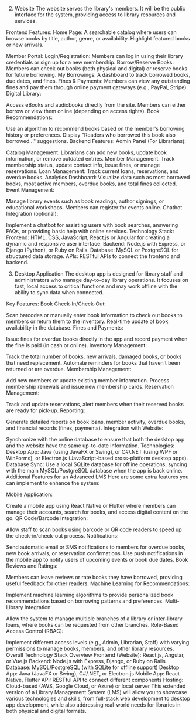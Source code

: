 2. Website
The website serves the library's members. It will be the public interface for the system, providing access to library resources and services.

Frontend Features:
Home Page:
A searchable catalog where users can browse books by title, author, genre, or availability.
Highlight featured books or new arrivals.

Member Portal:
Login/Registration: Members can log in using their library credentials or sign up for a new membership.
Borrow/Reserve Books: Members can check out books (both physical and digital) or reserve books for future borrowing.
My Borrowings: A dashboard to track borrowed books, due dates, and fines.
Fines & Payments: Members can view any outstanding fines and pay them through online payment gateways (e.g., PayPal, Stripe).
Digital Library:

Access eBooks and audiobooks directly from the site. Members can either borrow or view them online (depending on access rights).
Book Recommendations:

Use an algorithm to recommend books based on the member's borrowing history or preferences.
Display "Readers who borrowed this book also borrowed..." suggestions.
Backend Features:
Admin Panel (For Librarians):

Catalog Management: Librarians can add new books, update book information, or remove outdated entries.
Member Management: Track membership status, update contact info, issue fines, or manage reservations.
Loan Management: Track current loans, reservations, and overdue books.
Analytics Dashboard: Visualize data such as most borrowed books, most active members, overdue books, and total fines collected.
Event Management:

Manage library events such as book readings, author signings, or educational workshops. Members can register for events online.
Chatbot Integration (optional):

Implement a chatbot for assisting users with book searches, answering FAQs, or providing basic help with online services.
Technology Stack:
Frontend: HTML, CSS, JavaScript, React.js or Angular for creating a dynamic and responsive user interface.
Backend: Node.js with Express, or Django (Python), or Ruby on Rails.
Database: MySQL or PostgreSQL for structured data storage.
APIs: RESTful APIs to connect the frontend and backend.


3. Desktop Application
The desktop app is designed for library staff and administrators who manage day-to-day library operations. It focuses on fast, local access to critical functions and may work offline with the ability to sync data when connected.

Key Features:
Book Check-In/Check-Out:

Scan barcodes or manually enter book information to check out books to members or return them to the inventory.
Real-time update of book availability in the database.
Fines and Payments:

Issue fines for overdue books directly in the app and record payment when the fine is paid (in cash or online).
Inventory Management:

Track the total number of books, new arrivals, damaged books, or books that need replacement.
Automate reminders for books that haven’t been returned or are overdue.
Membership Management:

Add new members or update existing member information.
Process membership renewals and issue new membership cards.
Reservation Management:

Track and update reservations, alert members when their reserved books are ready for pick-up.
Reporting:

Generate detailed reports on book loans, member activity, overdue books, and financial records (fines, payments).
Integration with Website:

Synchronize with the online database to ensure that both the desktop app and the website have the same up-to-date information.
Technologies:
Desktop App:
Java (using JavaFX or Swing), or
C#/.NET (using WPF or WinForms), or
Electron.js (JavaScript-based cross-platform desktop apps).
Database Sync:
Use a local SQLite database for offline operations, syncing with the main MySQL/PostgreSQL database when the app is back online.
Additional Features for an Advanced LMS
Here are some extra features you can implement to enhance the system:

Mobile Application:

Create a mobile app using React Native or Flutter where members can manage their accounts, search for books, and access digital content on the go.
QR Code/Barcode Integration:

Allow staff to scan books using barcode or QR code readers to speed up the check-in/check-out process.
Notifications:

Send automatic email or SMS notifications to members for overdue books, new book arrivals, or reservation confirmations.
Use push notifications in the mobile app to notify users of upcoming events or book due dates.
Book Reviews and Ratings:

Members can leave reviews or rate books they have borrowed, providing useful feedback for other readers.
Machine Learning for Recommendations:

Implement machine learning algorithms to provide personalized book recommendations based on borrowing patterns and preferences.
Multi-Library Integration:

Allow the system to manage multiple branches of a library or inter-library loans, where books can be requested from other branches.
Role-Based Access Control (RBAC):

Implement different access levels (e.g., Admin, Librarian, Staff) with varying permissions to manage books, members, and other library resources.
Overall Technology Stack Overview
Frontend (Website): React.js, Angular, or Vue.js
Backend: Node.js with Express, Django, or Ruby on Rails
Database: MySQL/PostgreSQL (with SQLite for offline support)
Desktop App: Java (JavaFX or Swing), C#/.NET, or Electron.js
Mobile App: React Native, Flutter
API: RESTful API to connect different components
Hosting: Cloud-based (AWS, Google Cloud, or Azure) or local server
This extended version of a Library Management System (LMS) will allow you to showcase various technologies and skills, from full-stack web development to desktop app development, while also addressing real-world needs for libraries in both physical and digital formats.